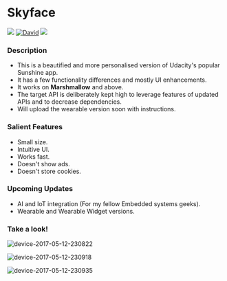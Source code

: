 # Skyface

![](https://img.shields.io/badge/build-passed-green.svg) [![David](https://img.shields.io/david/expressjs/express.svg?style=plastic)]()  ![](https://cdn.rawgit.com/sindresorhus/awesome/d7305f38d29fed78fa85652e3a63e154dd8e8829/media/badge.svg)

### Description
* This is a beautified and more personalised version of Udacity's popular Sunshine app. 
* It has a few functionality differences and mostly UI enhancements.
* It works on **Marshmallow** and above.
* The target API is deliberately kept high to leverage features of updated APIs and to decrease dependencies.
* Will upload the wearable version soon with instructions.

### Salient Features
* Small size.
* Intuitive UI.
* Works fast.
* Doesn't show ads. 
* Doesn't store cookies.

### Upcoming Updates
* AI and IoT integration (For my fellow Embedded systems geeks).
* Wearable and Wearable Widget versions.

### Take a look!
![device-2017-05-12-230822](https://cloud.githubusercontent.com/assets/9863448/26037392/61def5de-390f-11e7-8c1c-4c8dd3638cde.png)

![device-2017-05-12-230918](https://cloud.githubusercontent.com/assets/9863448/26037398/763df426-390f-11e7-9580-729adf877bd6.png)

![device-2017-05-12-230935](https://cloud.githubusercontent.com/assets/9863448/26037404/9a91eb70-390f-11e7-964f-a594754b30f8.png)
